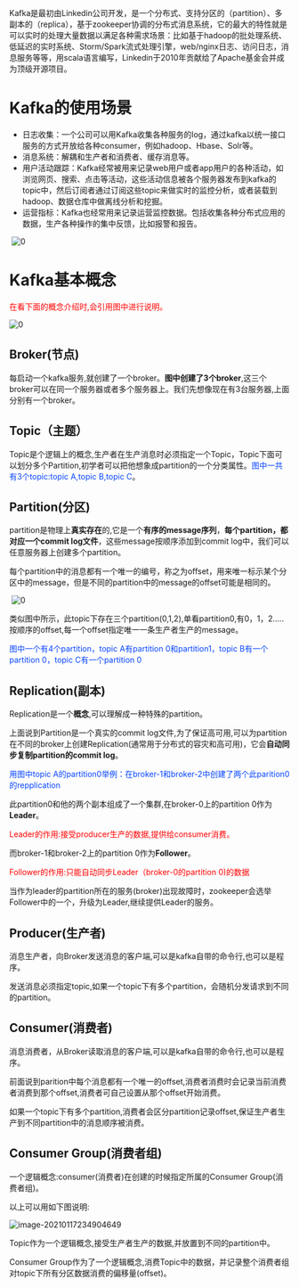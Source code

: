 Kafka是最初由Linkedin公司开发，是一个分布式、支持分区的（partition）、多副本的（replica），基于zookeeper协调的分布式消息系统，它的最大的特性就是可以实时的处理大量数据以满足各种需求场景：比如基于hadoop的批处理系统、低延迟的实时系统、Storm/Spark流式处理引擎，web/nginx日志、访问日志，消息服务等等，用scala语言编写，Linkedin于2010年贡献给了Apache基金会并成为顶级开源项目。

# **Kafka的使用场景**

- 日志收集：一个公司可以用Kafka收集各种服务的log，通过kafka以统一接口服务的方式开放给各种consumer，例如hadoop、Hbase、Solr等。
- 消息系统：解耦和生产者和消费者、缓存消息等。
- 用户活动跟踪：Kafka经常被用来记录web用户或者app用户的各种活动，如浏览网页、搜索、点击等活动，这些活动信息被各个服务器发布到kafka的topic中，然后订阅者通过订阅这些topic来做实时的监控分析，或者装载到hadoop、数据仓库中做离线分析和挖掘。
- 运营指标：Kafka也经常用来记录运营监控数据。包括收集各种分布式应用的数据，生产各种操作的集中反馈，比如报警和报告。

​    ![0](https://note.youdao.com/yws/public/resource/e5863162eca29c2b31e8b59c9707817d/xmlnote/F90CBD18EAC24313A72BD593EFEE9F7D/82849)

# <span id="concept">Kafka基本概念</span>

<span style="color:red">在看下面的概念介绍时,会引用图中进行说明。</span>

![0](https://note.youdao.com/yws/public/resource/e5863162eca29c2b31e8b59c9707817d/xmlnote/317C13052E514DA9B6229368DD48EDB5/105252)

## Broker(节点)

每启动一个kafka服务,就创建了一个broker。**图中创建了3个broker**,这三个broker可以在同一个服务器或者多个服务器上。我们先想像现在有3台服务器,上面分别有一个broker。

## **Topic**（主题）

Topic是个逻辑上的概念,生产者在生产消息时必须指定一个Topic，Topic下面可以划分多个Partition,初学者可以把他想象成partition的一个分类属性。<span style="color:#0644ff">图中一共有3个topic:topic A,topic B,topic C</span>。

## Partition(分区)

partition是物理上**真实存在**的,它是一个**有序的message序列**，**每个partition，都对应一个commit log文件**，这些message按顺序添加到commit log中，我们可以任意服务器上创建多个partition。

每个partition中的消息都有一个唯一的编号，称之为offset，用来唯一标示某个分区中的message，但是不同的partition中的message的offset可能是相同的。

​    ![0](https://note.youdao.com/yws/public/resource/e5863162eca29c2b31e8b59c9707817d/xmlnote/9B56D4F97FA44537A742A9F6DCB30C22/105121)

类似图中所示，此topic下存在三个partition(0,1,2),单看partition0,有0，1，2.....按顺序的offset,每一个offset指定唯一一条生产者生产的message。

<span style="color:#0644ff">图中一个有4个partition，topic A有partition 0和partition1，topic B有一个partition 0，topic C有一个partition 0</span>

## Replication(副本)

Replication是一个**概念**,可以理解成一种特殊的partition。

上面说到Partition是一个真实的commit log文件,为了保证高可用,可以为partition在不同的broker上创建Replication(通常用于分布式的容灾和高可用)，它会**自动同步复制partition的commit log**。

<span style="color:#0644ff">用图中topic A的partition0举例：在broker-1和broker-2中创建了两个此parition0的repplication</span>

此partition0和他的两个副本组成了一个集群,在broker-0上的partition 0作为**Leader**。

<span style="color:red">Leader的作用:接受producer生产的数据,提供给consumer消费。</span>

而broker-1和broker-2上的partition 0作为**Follower**。

<span style="color:red">Follower的作用:只能自动同步Leader（broker-0的partition 0)的数据</span>

当作为leader的partition所在的服务(broker)出现故障时，zookeeper会选举Follower中的一个，升级为Leader,继续提供Leader的服务。

## Producer(生产者)

消息生产者，向Broker发送消息的客户端,可以是kafka自带的命令行,也可以是程序。

发送消息必须指定topic,如果一个topic下有多个partition，会随机分发请求到不同的partition。

## Consumer(消费者)

消息消费者，从Broker读取消息的客户端,可以是kafka自带的命令行,也可以是程序。

前面说到parition中每个消息都有一个唯一的offset,消费者消费时会记录当前消费者消费到那个offset,消费者可自己设置从那个offset开始消费。

如果一个topic下有多个partition,消费者会区分partition记录offset,保证生产者生产到不同partition中的消息顺序被消费。

## Consumer Group(消费者组)

一个逻辑概念:consumer(消费者)在创建的时候指定所属的Consumer Group(消费者组)。

以上可以用如下图说明:

![image-20210117234904649](C:\Users\zee\AppData\Roaming\Typora\typora-user-images\image-20210117234904649.png)

Topic作为一个逻辑概念,接受生产者生产的数据,并放置到不同的partition中。

Consumer Group作为了一个逻辑概念,消费Topic中的数据，并记录整个消费者组对topic下所有分区数据消费的偏移量(offset)。